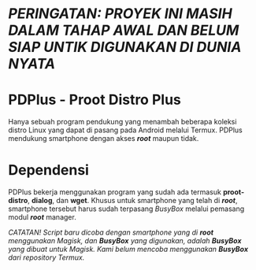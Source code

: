 # _**PERINGATAN: PROYEK INI MASIH DALAM TAHAP AWAL DAN BELUM SIAP UNTIK DIGUNAKAN DI DUNIA NYATA**_

# PDPlus - Proot Distro Plus
Hanya sebuah program pendukung yang menambah beberapa koleksi distro Linux yang dapat di pasang pada Android melalui Termux. PDPlus mendukung smartphone dengan akses __*root*__ maupun tidak.

# Dependensi
PDPlus bekerja menggunakan program yang sudah ada termasuk **proot-distro**, **dialog**, dan **wget**. Khusus untuk smartphone yang telah di __*root*__, smartphone tersebut harus sudah terpasang *BusyBox* melalui pemasang modul __*root*__ manager.

_CATATAN!_
_Script baru dicoba dengan smartphone yang di **root** menggunakan Magisk, dan **BusyBox** yang digunakan, adalah **BusyBox** yang dibuat untuk Magisk. Kami belum mencoba menggunakan **BusyBox** dari repository Termux._

